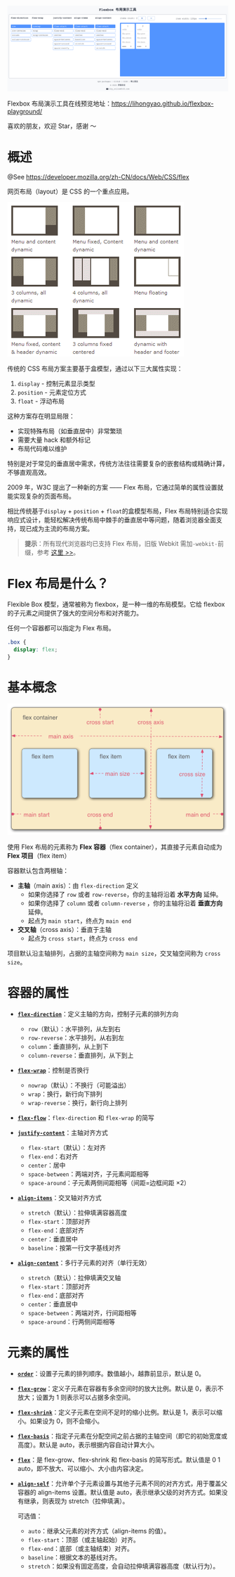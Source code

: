 ![](./public/flex-playground.jpg)

Flexbox 布局演示工具在线预览地址：https://lihongyao.github.io/flexbox-playground/

喜欢的朋友，欢迎 Star，感谢 ～

# 概述

@See https://developer.mozilla.org/zh-CN/docs/Web/CSS/flex

网页布局（layout）是 CSS 的一个重点应用。

![](./public/flex_01.gif)

传统的 CSS 布局方案主要基于盒模型，通过以下三大属性实现：

1. `display` - 控制元素显示类型
2. `position` - 元素定位方式
3. `float` - 浮动布局

这种方案存在明显局限：

- 实现特殊布局（如垂直居中）非常繁琐
- 需要大量 hack 和额外标记
- 布局代码难以维护

特别是对于常见的垂直居中需求，传统方法往往需要复杂的嵌套结构或精确计算，不够直观高效。

2009 年，W3C 提出了一种新的方案 —— Flex 布局，它通过简单的属性设置就能实现复杂的页面布局。

相比传统基于`display` + `position` + `float`的盒模型布局，Flex 布局特别适合实现响应式设计，能轻松解决传统布局中棘手的垂直居中等问题，随着浏览器全面支持，现已成为主流的布局方案。

> **提示**：所有现代浏览器均已支持 Flex 布局，旧版 Webkit 需加`-webkit-`前缀，参考 [这里 >>](https://caniuse.com/?search=flex)。

# Flex 布局是什么？

Flexible Box 模型，通常被称为 flexbox，是一种一维的布局模型。它给 flexbox 的子元素之间提供了强大的空间分布和对齐能力。

任何一个容器都可以指定为 Flex 布局。

```css
.box {
  display: flex;
}
```

# 基本概念

![](./public/flex_concept.png)

使用 Flex 布局的元素称为 **Flex 容器**（flex container），其直接子元素自动成为 **Flex 项目**（flex item）

容器默认包含两根轴：

- **主轴**（main axis）：由 `flex-direction` 定义
  - 如果你选择了 `row` 或者 `row-reverse`，你的主轴将沿着 **水平方向** 延伸。
  - 如果你选择了 `column` 或者 `column-reverse` ，你的主轴将沿着 **垂直方向** 延伸。
  - 起点为 `main start`，终点为 `main end`
- **交叉轴**（cross axis）：垂直于主轴
  - 起点为 `cross start`，终点为 `cross end`

项目默认沿主轴排列，占据的主轴空间称为 `main size`，交叉轴空间称为 `cross size`。

# 容器的属性

- [**`flex-direction`**](https://developer.mozilla.org/zh-CN/docs/Web/CSS/flex-direction)：定义主轴的方向，控制子元素的排列方向

  - `row`（默认）：水平排列，从左到右
  - `row-reverse`：水平排列，从右到左
  - `column`：垂直排列，从上到下
  - `column-reverse`：垂直排列，从下到上

- [**`flex-wrap`**](https://developer.mozilla.org/zh-CN/docs/Web/CSS/flex-wrap)：控制是否换行

  - `nowrap`（默认）：不换行（可能溢出）
  - `wrap`：换行，新行向下排列
  - `wrap-reverse`：换行，新行向上排列

- [**`flex-flow`**](https://developer.mozilla.org/zh-CN/docs/Web/CSS/flex-flow)：`flex-direction` 和 `flex-wrap` 的简写

- [**`justify-content`**](https://developer.mozilla.org/zh-CN/docs/Web/CSS/justify-content)：主轴对齐方式

  - `flex-start`（默认）：左对齐
  - `flex-end`：右对齐
  - `center`：居中
  - `space-between`：两端对齐，子元素间距相等
  - `space-around`：子元素两侧间距相等（间距=边框间距 ×2）

- [**`align-items`**](https://developer.mozilla.org/zh-CN/docs/Web/CSS/align-items)：交叉轴对齐方式

  - `stretch`（默认）：拉伸填满容器高度
  - `flex-start`：顶部对齐
  - `flex-end`：底部对齐
  - `center`：垂直居中
  - `baseline`：按第一行文字基线对齐

- [**`align-content`**](https://developer.mozilla.org/zh-CN/docs/Web/CSS/align-content)：多行子元素的对齐（单行无效）
  - `stretch`（默认）：拉伸填满交叉轴
  - `flex-start`：顶部对齐
  - `flex-end`：底部对齐
  - `center`：垂直居中
  - `space-between`：两端对齐，行间距相等
  - `space-around`：行两侧间距相等

# 元素的属性

- [**`order`**](https://developer.mozilla.org/zh-CN/docs/Web/CSS/order)：设置子元素的排列顺序。数值越小，越靠前显示，默认是 0。

- [**`flex-grow`**](https://developer.mozilla.org/zh-CN/docs/Web/CSS/flex-grow)：定义子元素在容器有多余空间时的放大比例。默认是 0，表示不放大；设置为 1 则表示可以占据多余空间。

- [**`flex-shrink`**](https://developer.mozilla.org/zh-CN/docs/Web/CSS/flex-shrink)：定义子元素在空间不足时的缩小比例。默认是 1，表示可以缩小。如果设为 0，则不会缩小。

- [**`flex-basis`**](https://developer.mozilla.org/zh-CN/docs/Web/CSS/flex-basis)：指定子元素在分配空间之前占据的主轴空间（即它的初始宽度或高度）。默认是 auto，表示根据内容自动计算大小。

- [**`flex`**](https://developer.mozilla.org/zh-CN/docs/Web/CSS/flex)：是 flex-grow、flex-shrink 和 flex-basis 的简写形式。默认值是 0 1 auto，即不放大、可以缩小、大小由内容决定。

- [**`align-self`**](https://developer.mozilla.org/zh-CN/docs/Web/CSS/align-self)：允许单个子元素设置与其他子元素不同的对齐方式，用于覆盖父容器的 align-items 设置。默认值是 auto，表示继承父级的对齐方式。如果没有继承，则表现为 stretch（拉伸填满）。

  可选值：

  - `auto`：继承父元素的对齐方式（align-items 的值）。
  - `flex-start`：顶部（或主轴起始）对齐。
  - `flex-end`：底部（或主轴结束）对齐。
  - `baseline`：根据文本的基线对齐。
  - `stretch`：如果没有固定高度，会自动拉伸填满容器高度（默认行为）。
